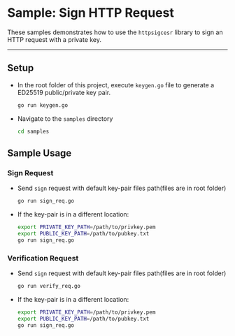 # Sample: Sign HTTP Request

These samples demonstrates how to use the `httpsigcesr` library to sign an HTTP request with a private key.

---

## Setup

* In the root folder of this project, execute `keygen.go` file to generate a ED25519 public/private key pair.
   ```bash
   go run keygen.go
   ```

* Navigate to the `samples` directory
	```bash
   cd samples
   ```

## Sample Usage

### Sign Request

* Send `sign` request with default key-pair files path(files are in root folder)
   ```bash
   go run sign_req.go
   ```
* If the key-pair is in a different location:
   ```bash
   export PRIVATE_KEY_PATH=/path/to/privkey.pem
   export PUBLIC_KEY_PATH=/path/to/pubkey.txt
   go run sign_req.go
   ```

### Verification Request

* Send `sign` request with default key-pair files path(files are in root folder)
   ```bash
   go run verify_req.go
   ```
* If the key-pair is in a different location:
   ```bash
   export PRIVATE_KEY_PATH=/path/to/privkey.pem
   export PUBLIC_KEY_PATH=/path/to/pubkey.txt
   go run sign_req.go
   ```
